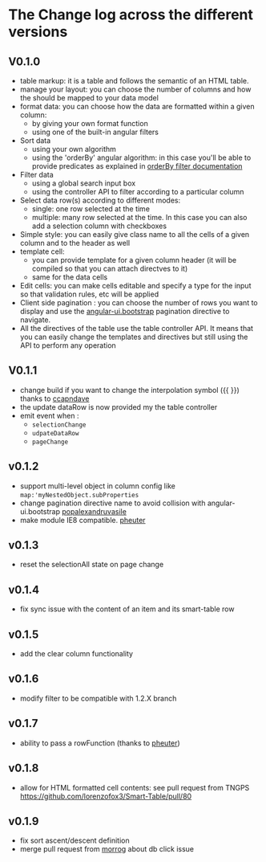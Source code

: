 # The Change log across the different versions

## V0.1.0

* table markup: it is a table and follows the semantic of an HTML table.
* manage your layout: you can choose the number of columns and how the should be mapped to your data model
* format data: you can choose how the data are formatted within a given column:
    * by giving your own format function
    * using one of the built-in angular filters
* Sort data
    * using your own algorithm
    * using the 'orderBy' angular algorithm: in this case you'll be able to provide predicates as explained in [orderBy filter documentation](http://docs.angularjs.org/api/ng.filter:orderBy)
* Filter data
    * using a global search input box
    * using the controller API to filter according to a particular column
* Select data row(s) according to different modes:
    * single: one row selected at the time
    * multiple: many row selected at the time. In this case you can also add a selection column with checkboxes
* Simple style: you can easily give class name to all the cells of a given column and to the header as well
* template cell:
    * you can provide template for a given column header (it will be compiled so that you can attach directves to it)
    * same for the data cells
* Edit cells: you can make cells editable and specify a type for the input so that validation rules, etc will be applied
* Client side pagination : you can choose the number of rows you want to display and use the [angular-ui.bootstrap](http://angular-ui.github.io/bootstrap/) pagination directive to navigate.
* All the directives of the table use the table controller API. It means that you can easily change the templates and directives but still using the API to perform any operation

## V0.1.1

* change build if you want to change the interpolation symbol ({{ }}) thanks to [ccapndave](https://github.com/ccapndave)
* the update dataRow is now provided my the table controller
* emit event when :
    * `selectionChange`
    * `udpateDataRow`
    * `pageChange`

## v0.1.2
* support multi-level object in column config like `map:'myNestedObject.subProperties`
* change pagination directive name to avoid collision with angular-ui.bootstrap [popalexandruvasile](https://github.com/popalexandruvasile)
* make module IE8 compatible. [pheuter](https://github.com/pheuter)
    
## v0.1.3
* reset the selectionAll state on page change

## v0.1.4
* fix sync issue with the content of an item and its smart-table row

## v0.1.5
* add the clear column functionality

## v0.1.6
* modify filter to be compatible with 1.2.X branch

## v0.1.7
* ability to pass a rowFunction (thanks to [pheuter](https://github.com/lorenzofox3/Smart-Table/pull/57))

## v0.1.8 
* allow for HTML formatted cell contents: see pull request from TNGPS https://github.com/lorenzofox3/Smart-Table/pull/80

## v0.1.9
* fix sort ascent/descent definition
* merge pull request from [morrog](https://github.com/morrog) about db click issue
